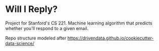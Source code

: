# Will I Reply?

Project for Stanford's CS 221. Machine learning algorithm that predicts whether you'll respond to a given email.

Repo structure modeled after https://drivendata.github.io/cookiecutter-data-science/
